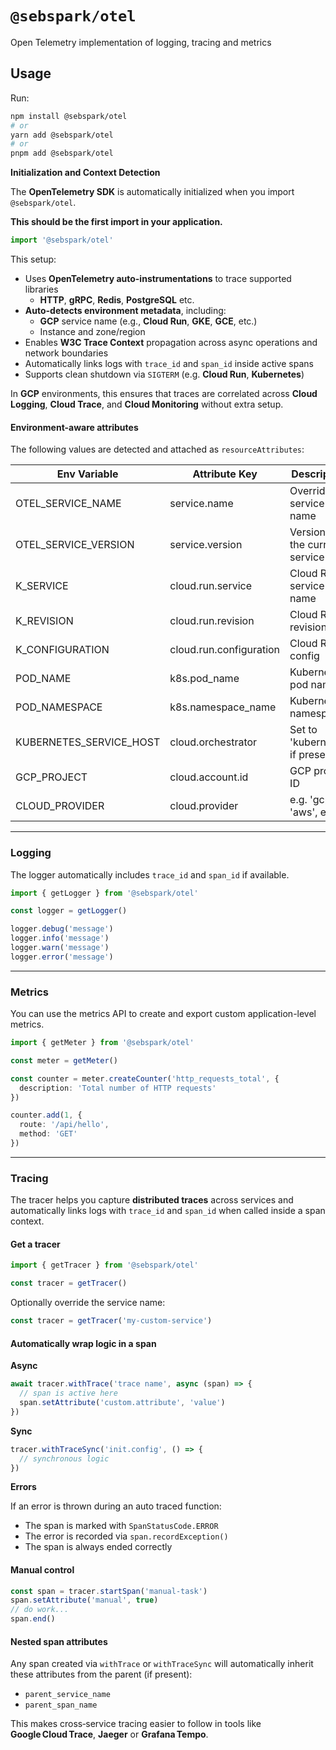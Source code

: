 # `@sebspark/otel`

Open Telemetry implementation of logging, tracing and metrics

## Usage

Run: 

```sh
npm install @sebspark/otel
# or
yarn add @sebspark/otel
# or
pnpm add @sebspark/otel
```

**Initialization and Context Detection**

The **OpenTelemetry SDK** is automatically initialized when you import `@sebspark/otel`.

**This should be the first import in your application.**

```ts
import '@sebspark/otel'
```

This setup:

- Uses **OpenTelemetry auto-instrumentations** to trace supported libraries
  - **HTTP**, **gRPC**, **Redis**, **PostgreSQL** etc.
- **Auto-detects environment metadata**, including:
  - **GCP** service name (e.g., **Cloud Run**, **GKE**, **GCE**, etc.)
  - Instance and zone/region
- Enables **W3C Trace Context** propagation across async operations and network boundaries
- Automatically links logs with `trace_id` and `span_id` inside active spans
- Supports clean shutdown via `SIGTERM` (e.g. **Cloud Run**, **Kubernetes**)

In **GCP** environments, this ensures that traces are correlated across **Cloud Logging**, **Cloud Trace**, and **Cloud Monitoring** without extra setup.

#### Environment-aware attributes

The following values are detected and attached as `resourceAttributes`:

**Env Variable**        | **Attribute Key**       | **Description**
------------------------|-------------------------|-------------------------------
OTEL_SERVICE_NAME       | service.name            | Overrides service name
OTEL_SERVICE_VERSION    | service.version         | Version of the current service
K_SERVICE               | cloud.run.service       | Cloud Run service name
K_REVISION              | cloud.run.revision      | Cloud Run revision
K_CONFIGURATION         | cloud.run.configuration | Cloud Run config
POD_NAME                | k8s.pod_name            | Kubernetes pod name
POD_NAMESPACE           | k8s.namespace_name      | Kubernetes namespace
KUBERNETES_SERVICE_HOST | cloud.orchestrator      | Set to 'kubernetes' if present
GCP_PROJECT             | cloud.account.id        | GCP project ID
CLOUD_PROVIDER          | cloud.provider          | e.g. 'gcp', 'aws', etc.

---

### Logging

The logger automatically includes `trace_id` and `span_id` if available.

```ts
import { getLogger } from '@sebspark/otel'

const logger = getLogger()

logger.debug('message')
logger.info('message')
logger.warn('message')
logger.error('message')
```

---

### Metrics

You can use the metrics API to create and export custom application-level metrics.

```ts
import { getMeter } from '@sebspark/otel'

const meter = getMeter()

const counter = meter.createCounter('http_requests_total', {
  description: 'Total number of HTTP requests'
})

counter.add(1, {
  route: '/api/hello',
  method: 'GET'
})
```

---

### Tracing

The tracer helps you capture **distributed traces** across services and automatically links logs with `trace_id` and `span_id` when called inside a span context.

#### Get a tracer

```ts
import { getTracer } from '@sebspark/otel'

const tracer = getTracer()
```

Optionally override the service name:

```ts
const tracer = getTracer('my-custom-service')
```

#### Automatically wrap logic in a span

**Async**

```ts
await tracer.withTrace('trace name', async (span) => {
  // span is active here
  span.setAttribute('custom.attribute', 'value')
})
```

**Sync**

```ts
tracer.withTraceSync('init.config', () => {
  // synchronous logic
})
```

**Errors**

If an error is thrown during an auto traced function:

- The span is marked with `SpanStatusCode.ERROR`
- The error is recorded via `span.recordException()`
- The span is always ended correctly

#### Manual control

```ts
const span = tracer.startSpan('manual-task')
span.setAttribute('manual', true)
// do work...
span.end()
```

#### Nested span attributes

Any span created via `withTrace` or `withTraceSync` will automatically inherit these attributes from the parent (if present):

- `parent_service_name`
- `parent_span_name`

This makes cross‑service tracing easier to follow in tools like **Google Cloud Trace**, **Jaeger** or **Grafana Tempo**.
